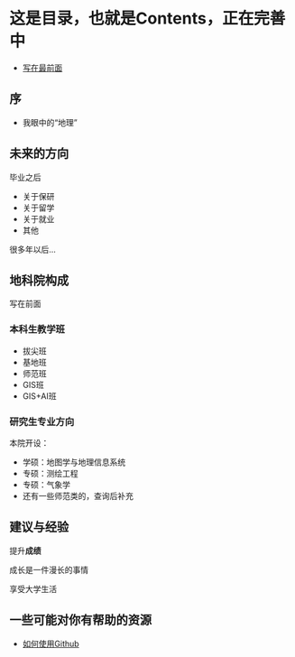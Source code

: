 # 这是目录，也就是Contents，正在完善中
- [写在最前面](README.md)

## 序
- 我眼中的“地理”

## 未来的方向
毕业之后
- 关于保研
- 关于留学
- 关于就业
- 其他

很多年以后...

## 地科院构成
写在前面
### 本科生教学班
- 拔尖班
- 基地班
- 师范班
- GIS班
- GIS+AI班
### 研究生专业方向
本院开设：
- 学硕：地图学与地理信息系统
- 专硕：测绘工程
- 专硕：气象学
- 还有一些师范类的，查询后补充

## 建议与经验
提升**成绩**

成长是一件漫长的事情

享受大学生活

## 一些可能对你有帮助的资源
<!-- - [为什么要使用PARA笔记](Resources) -->
- [如何使用Github](4Resources\HowtoUseGithub.md)
